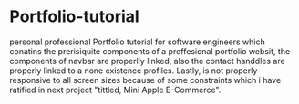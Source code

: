 # Portfolio-tutorial
personal professional Portfolio tutorial for software engineers
which conatins the prerisiquite components of a proffesional portfolio websit,
the components of navbar are properlly linked, also
the contact handdles are properly linked to a none existence profiles.
Lastly, is not properly responsive to all screen sizes because of some constraints which i have ratified in next project "tittled, Mini Apple E-Commerce".
